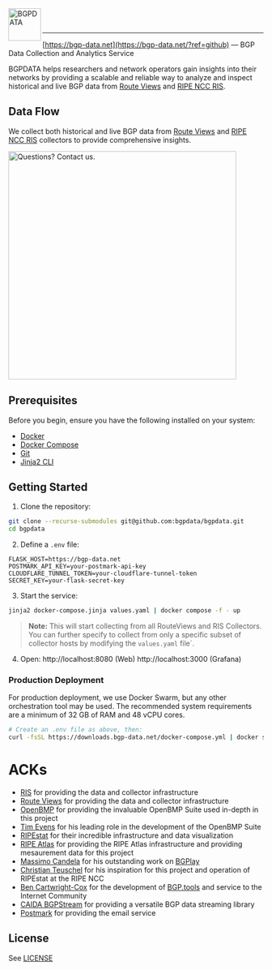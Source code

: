<img title="BGPDATA" src="static/images/logo.svg" height="64" align="left" />

<br />
<br />

---

[https://bgp-data.net](https://bgp-data.net/?ref=github) — BGP Data Collection and Analytics Service

BGPDATA helps researchers and network operators gain insights into their networks by providing a scalable and reliable way to analyze and inspect historical and live BGP data from [Route Views](https://www.routeviews.org/) and [RIPE NCC RIS](https://ris.ripe.net/).

## Data Flow
We collect both historical and live BGP data from [Route Views](https://www.routeviews.org/) and [RIPE NCC RIS](https://ris.ripe.net/) collectors to provide comprehensive insights. 

<img title="Questions? Contact us." src="static/images/dataflow.png" height="450" />

## Prerequisites

Before you begin, ensure you have the following installed on your system:

-   [Docker](https://docs.docker.com/get-docker/)
-   [Docker Compose](https://docs.docker.com/compose/install/)
-   [Git](https://git-scm.com/book/en/v2/Getting-Started-Installing-Git)
-   [Jinja2 CLI](https://github.com/mattrobenolt/jinja2-cli)

## Getting Started

1. Clone the repository:
```bash
git clone --recurse-submodules git@github.com:bgpdata/bgpdata.git
cd bgpdata
```

2. Define a `.env` file:
```
FLASK_HOST=https://bgp-data.net
POSTMARK_API_KEY=your-postmark-api-key
CLOUDFLARE_TUNNEL_TOKEN=your-cloudflare-tunnel-token
SECRET_KEY=your-flask-secret-key
```

3. Start the service:
```sh
jinja2 docker-compose.jinja values.yaml | docker compose -f - up
```

> **Note:** This will start collecting from all RouteViews and RIS Collectors. You can further specify to collect from only a specific subset of collector hosts by modifying the `values.yaml` file`.

4. Open:
http://localhost:8080 (Web)
http://localhost:3000 (Grafana)

### Production Deployment

For production deployment, we use Docker Swarm, but any other orchestration tool may be used.
The recommended system requirements are a minimum of 32 GB of RAM and 48 vCPU cores.

```sh
# Create an .env file as above, then:
curl -fsSL https://downloads.bgp-data.net/docker-compose.yml | docker stack deploy -c - bgpdata
```

# ACKs

-   [RIS](https://ris.ripe.net/) for providing the data and collector infrastructure
-   [Route Views](https://www.routeviews.org/) for providing the data and collector infrastructure
-   [OpenBMP](https://www.openbmp.org/) for providing the invaluable OpenBMP Suite used in-depth in this project
-   [Tim Evens](https://github.com/TimEvens) for his leading role in the development of the OpenBMP Suite
-   [RIPEstat](https://stat.ripe.net/) for their incredible infrastructure and data visualization
-   [RIPE Atlas](https://atlas.ripe.net/) for providing the RIPE Atlas infrastructure and providing mesaurement data for this project
-   [Massimo Candela](https://www.linkedin.com/in/massimocandela) for his outstanding work on [BGPlay](https://bgplayjs.com/)
-   [Christian Teuschel](https://www.linkedin.com/in/cteuschel/) for his inspiration for this project and operation of RIPEstat at the RIPE NCC
-   [Ben Cartwright-Cox](https://benjojo.co.uk/) for the development of [BGP.tools](https://bgp.tools/) and service to the Internet Community
-   [CAIDA BGPStream](https://bgpstream.caida.org/) for providing a versatile BGP data streaming library
-   [Postmark](https://postmarkapp.com/) for providing the email service

## License

See [LICENSE](LICENSE)
